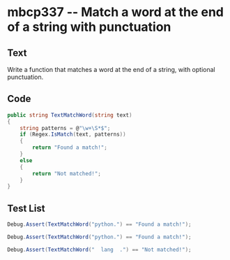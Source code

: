 # mbcp337 -- Match a word at the end of a string with punctuation

## Text

Write a function that matches a word at the end of a string, with optional punctuation.

## Code

```csharp
public string TextMatchWord(string text)
{
    string patterns = @"\w+\S*$";
    if (Regex.IsMatch(text, patterns))
    {
        return "Found a match!";
    }
    else
    {
        return "Not matched!";
    }
}
```

## Test List

```csharp
Debug.Assert(TextMatchWord("python.") == "Found a match!");
```

```csharp
Debug.Assert(TextMatchWord("python.") == "Found a match!");
```

```csharp
Debug.Assert(TextMatchWord("  lang  .") == "Not matched!");
```
